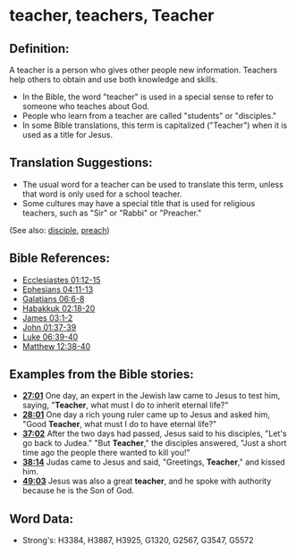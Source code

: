 # teacher, teachers, Teacher #

## Definition: ##

A teacher is a person who gives other people new information. Teachers help others to obtain and use both knowledge and skills.

* In the Bible, the word "teacher" is used in a special sense to refer to someone who teaches about God. 
* People who learn from a teacher are called "students" or "disciples."
* In some Bible translations, this term is capitalized ("Teacher") when it is used as a title for Jesus.

## Translation Suggestions: ##

* The usual word for a teacher can be used to translate this term, unless that word is only used for a school teacher.
* Some cultures may have a special title that is used for religious teachers, such as "Sir" or "Rabbi" or "Preacher."
 

(See also: [disciple](../kt/disciple.md), [preach](preach.md))

## Bible References: ##

* [Ecclesiastes 01:12-15](rc://en/tn/help/ecc/01/12)
* [Ephesians 04:11-13](rc://en/tn/help/eph/04/11)
* [Galatians 06:6-8](rc://en/tn/help/gal/06/06)
* [Habakkuk 02:18-20](rc://en/tn/help/hab/02/18)
* [James 03:1-2](rc://en/tn/help/jas/03/01)
* [John 01:37-39](rc://en/tn/help/jhn/01/37)
* [Luke 06:39-40](rc://en/tn/help/luk/06/39)
* [Matthew 12:38-40](rc://en/tn/help/mat/12/38)

## Examples from the Bible stories: ##

* __[27:01](rc://en/tn/help/obs/27/01)__ One day, an expert in the Jewish law came to Jesus to test him, saying, "__Teacher__, what must I do to inherit eternal life?"
* __[28:01](rc://en/tn/help/obs/28/01)__ One day a rich young ruler came up to Jesus and asked him, "Good __Teacher__, what must I do to have eternal life?"
* __[37:02](rc://en/tn/help/obs/37/02)__ After the two days had passed, Jesus said to his disciples, "Let's go back to Judea." "But __Teacher__," the disciples answered, "Just a short time ago the people there wanted to kill you!"
* __[38:14](rc://en/tn/help/obs/38/14)__ Judas came to Jesus and said, "Greetings, __Teacher__," and kissed him.
* __[49:03](rc://en/tn/help/obs/49/03)__ Jesus was also a great __teacher__, and he spoke with authority because he is the Son of God.

## Word Data: ##

* Strong's: H3384, H3887, H3925, G1320, G2567, G3547, G5572
